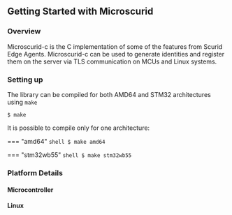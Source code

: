 ## Getting Started with Microscurid

### Overview

Microscurid-c is the C implementation of some of the features from Scurid Edge Agents.
Microscurid-c can be used to generate identities and register them on the server via TLS communication on MCUs and Linux systems.

### Setting up

The library can be compiled for both AMD64 and STM32 architectures using `make`

```
$ make
```

It is possible to compile only for one architecture:

=== "amd64"
    ```shell
    $ make amd64
    ```

=== "stm32wb55"
    ```shell
    $ make stm32wb55
    ```

### Platform Details

#### Microcontroller

#### Linux